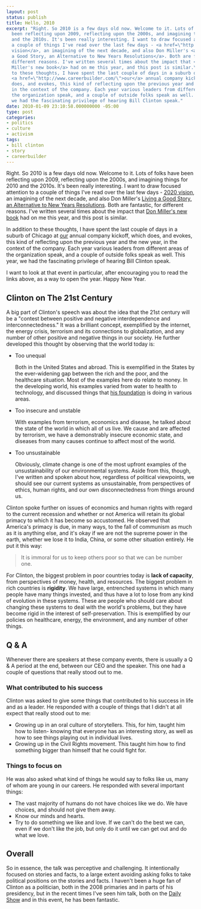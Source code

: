 ```yaml
---
layout: post
status: publish
title: Hello, 2010
excerpt: "Right. So 2010 is a few days old now. Welcome to it. Lots of folks have
  been reflecting upon 2009, reflecting upon the 2000s, and imagining things for 2010
  and the 2010s. It's been really interesting. I want to draw focused attention to
  a couple of things I've read over the last few days - <a href=\"http://fasterfuture.blogspot.com/2009/12/2020-vision.html\">2020
  vision</a>, an imagining of the next decade, and also Don Miller's <a href=\"http://donmilleris.com/2010/01/01/living-a-good-story-an-alternative-to-new-years-resolutions/\">Living
  a Good Story, an Alternative to New Years Resolutions</a>. Both are fantastic, for
  different reasons. I've written several times about the impact that <a href=\"http://www.amazon.com/gp/product/0785213066?ie=UTF8&amp;tag=jonathanstega-20&amp;linkCode=as2&amp;camp=1789&amp;creative=390957&amp;creativeASIN=0785213066\">Don
  Miller's new book</a> had on me this year, and this post is similar.\r\n\r\nIn addition
  to these thoughts, I have spent the last couple of days in a suburb of Chicago at
  <a href=\"http://www.careerbuilder.com/\">our</a> annual company kickoff, which
  does, and evokes, this kind of reflecting upon the previous year and the new year,
  in the context of the company. Each year various leaders from different areas of
  the organization speak, and a couple of outside folks speak as well. This year,
  we had the fascinating privilege of hearing Bill Clinton speak."
date: 2010-01-09 23:10:58.000000000 -05:00
type: post
categories:
- politics
- culture
- activism
tags:
- bill clinton
- story
- careerbuilder
---
```

Right. So 2010 is a few days old now. Welcome to it. Lots of folks have been reflecting upon 2009, reflecting upon the 2000s, and imagining things for 2010 and the 2010s. It's been really interesting. I want to draw focused attention to a couple of things I've read over the last few days - <a href="http://fasterfuture.blogspot.com/2009/12/2020-vision.html">2020 vision</a>, an imagining of the next decade, and also Don Miller's <a href="http://donmilleris.com/2010/01/01/living-a-good-story-an-alternative-to-new-years-resolutions/">Living a Good Story, an Alternative to New Years Resolutions</a>. Both are fantastic, for different reasons. I've written several times about the impact that <a href="http://www.amazon.com/gp/product/0785213066?ie=UTF8&amp;tag=jonathanstega-20&amp;linkCode=as2&amp;camp=1789&amp;creative=390957&amp;creativeASIN=0785213066">Don Miller's new book</a> had on me this year, and this post is similar.

In addition to these thoughts, I have spent the last couple of days in a suburb of Chicago at <a href="http://www.careerbuilder.com/">our</a> annual company kickoff, which does, and evokes, this kind of reflecting upon the previous year and the new year, in the context of the company. Each year various leaders from different areas of the organization speak, and a couple of outside folks speak as well. This year, we had the fascinating privilege of hearing Bill Clinton speak.

I want to look at that event in particular, after encouraging you to read the links above, as a way to open the year. Happy New Year.
<h2>Clinton on The 21st Century</h2>
A big part of Clinton's speech was about the idea that the 21st century will be a "contest between positive and negative interdependence and interconnectedness." It was a brilliant concept, exemplified by the internet, the energy crisis, terrorism and its connections to globalization, and any number of other positive and negative things in our society. He further developed this thought by observing that the world today is:
<ul>
	<li>Too unequal<p>Both in the United States and abroad. This is exemplified in the States by the ever-widening gap between the rich and the poor, and the healthcare situation. Most of the examples here do relate to money. In the developing world, his examples varied from water to health to technology, and discussed things that <a href="http://www.clintonfoundation.org/">his foundation</a> is doing in various areas.</p></li>
	<li>Too insecure and unstable<p>With examples from terrorism, economics and disease, he talked about the state of the world in which all of us live. We cause and are affected by terrorism, we have a demonstrably insecure economic state, and diseases from many causes continue to affect most of the world.</p></li>
	<li>Too unsustainable<p>Obviously, climate change is one of the most upfront examples of the unsustainability of our environmental systems. Aside from this, though, I've written and spoken about how, regardless of political viewpoints, we should see our current systems as unsustainable, from perspectives of ethics, human rights, and our own disconnectedness from things around us.</p></li></ul>
Clinton spoke further on issues of economics and human rights with regard to the current recession and whether or not America will retain its global primacy to which it has become so accustomed. He observed that America's primacy is due, in many ways, to the fall of communism as much as it is anything else, and it's okay if we are not the supreme power in the earth, whether we lose it to India, China, or some other situation entirely. He put it this way:

<blockquote><p>It is immoral for us to keep others poor so that we can be number one.</p></blockquote>

For Clinton, the biggest problem in poor countries today is <strong>lack of capacity</strong>, from perspectives of money, health, and resources. The biggest problem in rich countries is <strong>rigidity</strong>. We have large, entrenched systems in which many people have many things invested, and thus have a lot to lose from any kind of evolution in these systems. These are people who should care about changing these systems to deal with the world's problems, but they have become rigid in the interest of self-preservation. This is exemplified by our policies on healthcare, energy, the environment, and any number of other things.
<h2>Q &amp; A</h2>
Whenever there are speakers at these company events, there is usually a Q &amp; A period at the end, between our CEO and the speaker. This one had a couple of questions that really stood out to me.
<h3>What contributed to his success</h3>
Clinton was asked to give some things that contributed to his success in life and as a leader. He responded with a couple of things that I didn't at all expect that really stood out to me:
<ul>
	<li>Growing up in an oral culture of storytellers. This, for him, taught him how to listen- knowing that everyone has an interesting story, as well as how to see things playing out in individual lives.</li>
	<li>Growing up in the Civil Rights movement. This taught him how to find something bigger than himself that he could fight for.</li>
</ul>
<h3>Things to focus on</h3>
He was also asked what kind of things he would say to folks like us, many of whom are young in our careers. He responded with several important things:
<ul>
	<li>The vast majority of humans do not have choices like we do. We have choices, and should not give them away.</li>
	<li>Know our minds and hearts.</li>
	<li>Try to do something we like and love. If we can't do the best we can, even if we don't like the job, but only do it until we can get out and do what we love.</li>
</ul>
<h2>Overall</h2>
So in essence, the talk was perceptive and challenging. It intentionally focused on stories and facts, to a large extent avoiding asking folks to take political positions on the stories and facts. I haven't been a huge fan of Clinton as a politician, both in the 2008 primaries and in parts of his presidency, but in the recent times I've seen him talk, both on the <a href="http://www.thedailyshow.com/watch/thu-september-17-2009/exclusive---bill-clinton-extended-interview-pt--1">Daily Show</a> and in this event, he has been fantastic.
